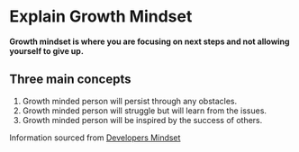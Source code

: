 # Explain Growth Mindset

  **Growth mindset is where you are focusing on next steps and not allowing yourself to give up.**
  
## Three main concepts

  1. Growth minded person will persist through any obstacles.
  2. Growth minded person will struggle but will learn from the issues.
  3. Growth minded person will be inspired by the success of others.
  
 
Information sourced from [Developers Mindset](https://www.atlassian.com/blog/inside-atlassian/growth-mindset)
